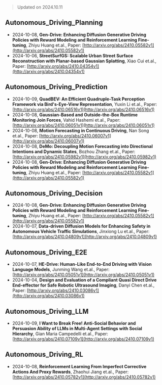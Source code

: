> Updated on 2024.10.11

## Autonomous_Driving_Planning

- 2024-10-08, **Gen-Drive: Enhancing Diffusion Generative Driving Policies with Reward Modeling and Reinforcement Learning Fine-tuning**, Zhiyu Huang et.al., Paper: [http://arxiv.org/abs/2410.05582v1](http://arxiv.org/abs/2410.05582v1)
- 2024-10-06, **StreetSurfGS: Scalable Urban Street Surface Reconstruction with Planar-based Gaussian Splatting**, Xiao Cui et.al., Paper: [http://arxiv.org/abs/2410.04354v1](http://arxiv.org/abs/2410.04354v1)

## Autonomous_Driving_Prediction

- 2024-10-09, **QuadBEV: An Efficient Quadruple-Task Perception Framework via Bird's-Eye-View Representation**, Yuxin Li et.al., Paper: [http://arxiv.org/abs/2410.06516v1](http://arxiv.org/abs/2410.06516v1)
- 2024-10-08, **Gaussian-Based and Outside-the-Box Runtime Monitoring Join Forces**, Vahid Hashemi et.al., Paper: [http://arxiv.org/abs/2410.06051v1](http://arxiv.org/abs/2410.06051v1)
- 2024-10-08, **Motion Forecasting in Continuous Driving**, Nan Song et.al., Paper: [http://arxiv.org/abs/2410.06007v1](http://arxiv.org/abs/2410.06007v1)
- 2024-10-08, **DeMo: Decoupling Motion Forecasting into Directional Intentions and Dynamic States**, Bozhou Zhang et.al., Paper: [http://arxiv.org/abs/2410.05982v1](http://arxiv.org/abs/2410.05982v1)
- 2024-10-08, **Gen-Drive: Enhancing Diffusion Generative Driving Policies with Reward Modeling and Reinforcement Learning Fine-tuning**, Zhiyu Huang et.al., Paper: [http://arxiv.org/abs/2410.05582v1](http://arxiv.org/abs/2410.05582v1)

## Autonomous_Driving_Decision

- 2024-10-08, **Gen-Drive: Enhancing Diffusion Generative Driving Policies with Reward Modeling and Reinforcement Learning Fine-tuning**, Zhiyu Huang et.al., Paper: [http://arxiv.org/abs/2410.05582v1](http://arxiv.org/abs/2410.05582v1)
- 2024-10-07, **Data-driven Diffusion Models for Enhancing Safety in Autonomous Vehicle Traffic Simulations**, Jinxiong Lu et.al., Paper: [http://arxiv.org/abs/2410.04809v1](http://arxiv.org/abs/2410.04809v1)

## Autonomous_Driving_E2E

- 2024-10-07, **HE-Drive: Human-Like End-to-End Driving with Vision Language Models**, Junming Wang et.al., Paper: [http://arxiv.org/abs/2410.05051v1](http://arxiv.org/abs/2410.05051v1)
- 2024-10-04, **Design and Evaluation of a Compliant Quasi Direct Drive End-effector for Safe Robotic Ultrasound Imaging**, Danyi Chen et.al., Paper: [http://arxiv.org/abs/2410.03086v1](http://arxiv.org/abs/2410.03086v1)

## Autonomous_Driving_LLM

- 2024-10-09, **I Want to Break Free! Anti-Social Behavior and Persuasion Ability of LLMs in Multi-Agent Settings with Social Hierarchy**, Gian Maria Campedelli et.al., Paper: [http://arxiv.org/abs/2410.07109v1](http://arxiv.org/abs/2410.07109v1)

## Autonomous_Driving_RL

- 2024-10-08, **Reinforcement Learning From Imperfect Corrective Actions And Proxy Rewards**, Zhaohui Jiang et.al., Paper: [http://arxiv.org/abs/2410.05782v1](http://arxiv.org/abs/2410.05782v1)

